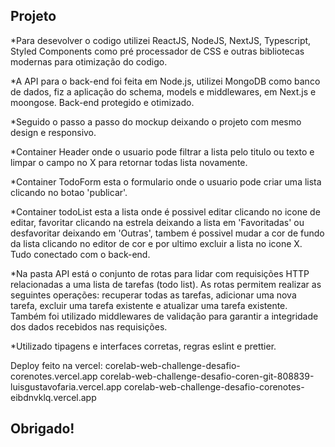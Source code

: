 ## Projeto

\*Para desevolver o codigo utilizei ReactJS, NodeJS, NextJS, Typescript, Styled Components como pré processador de CSS e outras bibliotecas modernas para otimização do codigo.

\*A API para o back-end foi feita em Node.js, utilizei MongoDB como banco de dados, fiz a aplicação do schema, models e middlewares, em Next.js e moongose. Back-end protegido e otimizado.

\*Seguido o passo a passo do mockup deixando o projeto com mesmo design e responsivo.

\*Container Header onde o usuario pode filtrar a lista pelo titulo ou texto e limpar o campo no X para retornar todas lista novamente.

\*Container TodoForm esta o formulario onde o usuario pode criar uma lista clicando no botao 'publicar'.

\*Container todoList esta a lista onde é possivel editar clicando no icone de editar, favoritar clicando na estrela deixando a lista em 'Favoritadas' ou desfavoritar deixando em 'Outras', tambem é possivel mudar a cor de fundo da lista clicando no editor de cor e por ultimo excluir a lista no icone X. Tudo conectado com o back-end.

\*Na pasta API está o conjunto de rotas para lidar com requisições HTTP relacionadas a uma lista de tarefas (todo list). As rotas permitem realizar as seguintes operações: recuperar todas as tarefas, adicionar uma nova tarefa, excluir uma tarefa existente e atualizar uma tarefa existente. Também foi utilizado middlewares de validação para garantir a integridade dos dados recebidos nas requisições.

\*Utilizado tipagens e interfaces corretas, regras eslint e prettier.

Deploy feito na vercel:
corelab-web-challenge-desafio-corenotes.vercel.app
corelab-web-challenge-desafio-coren-git-808839-luisgustavofaria.vercel.app
corelab-web-challenge-desafio-corenotes-eibdnvklq.vercel.app

## Obrigado!
